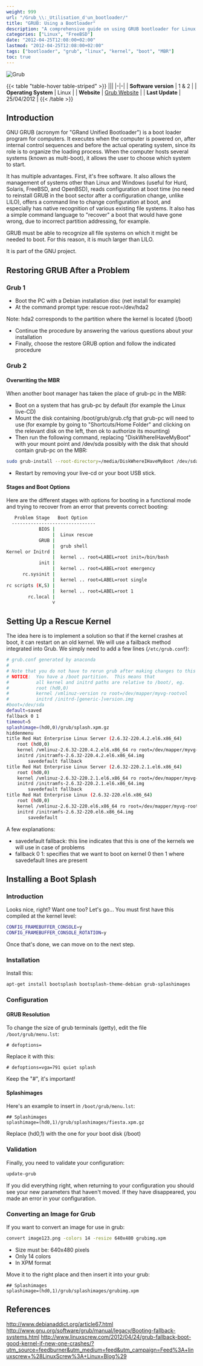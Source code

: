 ```yaml
---
weight: 999
url: "/Grub_\\:_Utilisation_d'un_bootloader/"
title: "GRUB: Using a Bootloader"
description: "A comprehensive guide on using GRUB bootloader for Linux and other operating systems, including recovery methods, configuring rescue kernels, and customizing the boot splash screen."
categories: ["Linux", "FreeBSD"]
date: "2012-04-25T12:08:00+02:00"
lastmod: "2012-04-25T12:08:00+02:00"
tags: ["bootloader", "grub", "linux", "kernel", "boot", "MBR"]
toc: true
---
```


![Grub](/images/grub_logo.avif)

{{< table "table-hover table-striped" >}}
|||
|-|-|
| **Software version** | 1 & 2 |
| **Operating System** | Linux |
| **Website** | [Grub Website](https://www.gnu.org/software/grub/) |
| **Last Update** | 25/04/2012 |
{{< /table >}}

## Introduction

GNU GRUB (acronym for "GRand Unified Bootloader") is a boot loader program for computers. It executes when the computer is powered on, after internal control sequences and before the actual operating system, since its role is to organize the loading process. When the computer hosts several systems (known as multi-boot), it allows the user to choose which system to start.

It has multiple advantages. First, it's free software. It also allows the management of systems other than Linux and Windows (useful for Hurd, Solaris, FreeBSD, and OpenBSD), reads configuration at boot time (no need to reinstall GRUB in the boot sector after a configuration change, unlike LILO), offers a command line to change configuration at boot, and especially has native recognition of various existing file systems. It also has a simple command language to "recover" a boot that would have gone wrong, due to incorrect partition addressing, for example.

GRUB must be able to recognize all file systems on which it might be needed to boot. For this reason, it is much larger than LILO.

It is part of the GNU project.

## Restoring GRUB After a Problem

### Grub 1

- Boot the PC with a Debian installation disc (net install for example)
- At the command prompt type: rescue root=/dev/hda2

Note: hda2 corresponds to the partition where the kernel is located (/boot)

- Continue the procedure by answering the various questions about your installation
- Finally, choose the restore GRUB option and follow the indicated procedure

### Grub 2

#### Overwriting the MBR

When another boot manager has taken the place of grub-pc in the MBR:

- Boot on a system that has grub-pc by default (for example the Linux live-CD)
- Mount the disk containing /boot/grub/grub.cfg that grub-pc will need to use (for example by going to "Shortcuts/Home Folder" and clicking on the relevant disk on the left, then ok to authorize its mounting)
- Then run the following command, replacing "DiskWhereIHaveMyBoot" with your mount point and /dev/sda possibly with the disk that should contain grub-pc on the MBR:

```bash
sudo grub-install --root-directory=/media/DiskWhereIHaveMyBoot /dev/sda
```

- Restart by removing your live-cd or your boot USB stick.

#### Stages and Boot Options

Here are the different stages with options for booting in a functional mode and trying to recover from an error that prevents correct booting:

```bash
   Problem Stage   Boot Option
  -------------------------------
            BIOS |
                 |  Linux rescue
            GRUB |
                 |  grub shell
Kernel or Initrd |
                 |  kernel .. root=LABEL=root init=/bin/bash
            init |
                 |  kernel .. root=LABEL=root emergency
      rc.sysinit |
                 |  kernel .. root=LABEL=root single
rc scripts (K,S) |
                 |  kernel .. root=LABEL=root 1
        rc.local |
                 v
```

## Setting Up a Rescue Kernel

The idea here is to implement a solution so that if the kernel crashes at boot, it can restart on an old kernel. We will use a failback method integrated into Grub. We simply need to add a few lines (`/etc/grub.conf`):

```bash {linenos=table,hl_lines=[10,11,19,24,29]}
# grub.conf generated by anaconda
#
# Note that you do not have to rerun grub after making changes to this file
# NOTICE:  You have a /boot partition.  This means that
#          all kernel and initrd paths are relative to /boot/, eg.
#          root (hd0,0)
#          kernel /vmlinuz-version ro root=/dev/mapper/myvg-rootvol
#          initrd /initrd-[generic-]version.img
#boot=/dev/sda
default=saved
fallback 0 1
timeout=5
splashimage=(hd0,0)/grub/splash.xpm.gz
hiddenmenu
title Red Hat Enterprise Linux Server (2.6.32-220.4.2.el6.x86_64)
	root (hd0,0)
	kernel /vmlinuz-2.6.32-220.4.2.el6.x86_64 ro root=/dev/mapper/myvg-rootvol rd_NO_LUKS  KEYBOARDTYPE=pc KEYTABLE=fr LANG=en_US.UTF-8 rd_NO_MD quiet SYSFONT=latarcyrheb-sun16 rhgb crashkernel=auto rd_LVM_LV=myvg/rootvol rd_NO_DM
	initrd /initramfs-2.6.32-220.4.2.el6.x86_64.img
        savedefault fallback
title Red Hat Enterprise Linux Server (2.6.32-220.2.1.el6.x86_64)
	root (hd0,0)
	kernel /vmlinuz-2.6.32-220.2.1.el6.x86_64 ro root=/dev/mapper/myvg-rootvol rd_NO_LUKS  KEYBOARDTYPE=pc KEYTABLE=fr LANG=en_US.UTF-8 rd_NO_MD quiet SYSFONT=latarcyrheb-sun16 rhgb crashkernel=auto rd_LVM_LV=myvg/rootvol rd_NO_DM
	initrd /initramfs-2.6.32-220.2.1.el6.x86_64.img
        savedefault fallback
title Red Hat Enterprise Linux (2.6.32-220.el6.x86_64)
	root (hd0,0)
	kernel /vmlinuz-2.6.32-220.el6.x86_64 ro root=/dev/mapper/myvg-rootvol rd_NO_LUKS  KEYBOARDTYPE=pc KEYTABLE=fr LANG=en_US.UTF-8 rd_NO_MD quiet SYSFONT=latarcyrheb-sun16 rhgb crashkernel=auto rd_LVM_LV=myvg/rootvol rd_NO_DM
	initrd /initramfs-2.6.32-220.el6.x86_64.img
        savedefault
```

A few explanations:

- savedefault fallback: this line indicates that this is one of the kernels we will use in case of problems
- fallback 0 1: specifies that we want to boot on kernel 0 then 1 where savedefault lines are present

## Installing a Boot Splash

### Introduction

Looks nice, right? Want one too? Let's go... You must first have this compiled at the kernel level:

```bash
CONFIG_FRAMEBUFFER_CONSOLE=y
CONFIG_FRAMEBUFFER_CONSOLE_ROTATION=y
```

Once that's done, we can move on to the next step.

### Installation

Install this:

```bash
apt-get install bootsplash bootsplash-theme-debian grub-splashimages
```

### Configuration

#### GRUB Resolution

To change the size of grub terminals (getty), edit the file `/boot/grub/menu.lst`:

```
# defoptions=
```

Replace it with this:

```
# defoptions=vga=791 quiet splash
```

Keep the "#", it's important!

#### Splashimages

Here's an example to insert in `/boot/grub/menu.lst`:

```
## Splashimages
splashimage=(hd0,1)/grub/splashimages/fiesta.xpm.gz
```

Replace (hd0,1) with the one for your boot disk (/boot)

### Validation

Finally, you need to validate your configuration:

```bash
update-grub
```

If you did everything right, when returning to your configuration you should see your new parameters that haven't moved. If they have disappeared, you made an error in your configuration.

### Converting an Image for Grub

If you want to convert an image for use in grub:

```bash
convert image123.png -colors 14 -resize 640x480 grubimg.xpm
```

- Size must be: 640x480 pixels
- Only 14 colors
- In XPM format

Move it to the right place and then insert it into your grub:

```
## Splashimages
splashimage=(hd0,1)/grub/splashimages/grubimg.xpm
```

## References

http://www.debianaddict.org/article67.html
http://www.gnu.org/software/grub/manual/legacy/Booting-fallback-systems.html
http://www.linuxscrew.com/2012/04/24/grub-fallback-boot-good-kernel-if-new-one-crashes/?utm_source=feedburner&utm_medium=feed&utm_campaign=Feed%3A+linuxscrew+%28LinuxScrew%3A+Linux+Blog%29
